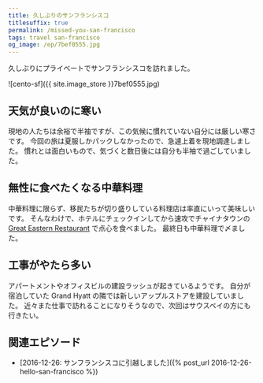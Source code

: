```yaml
---
title: 久しぶりのサンフランシスコ
titlesuffix: true
permalink: /missed-you-san-francisco
tags: travel san-francisco
og_image: /ep/7bef0555.jpg
---
```


久しぶりにプライベートでサンフランシスコを訪れました。

![cento-sf]({{ site.image_store }}7bef0555.jpg)

## 天気が良いのに寒い

現地の人たちは余裕で半袖ですが、この気候に慣れていない自分には厳しい寒さです。
今回の旅は夏服しかパックしなかったので、急遽上着を現地調達しました。
慣れとは面白いもので、気づくと数日後には自分も半袖で過ごしていました。

## 無性に食べたくなる中華料理

中華料理に限らず、移民たちが切り盛りしている料理店は率直にいって美味しいです。
そんなわけで、ホテルにチェックインしてから速攻でチャイナタウンの [Great Eastern Restaurant](https://www.yelp.com/biz/great-eastern-restaurant-san-francisco) で点心を食べました。
最終日も中華料理で〆ました。

## 工事がやたら多い

アパートメントやオフィスビルの建設ラッシュが起きているようです。
自分が宿泊していた Grand Hyatt の隣では新しいアップルストアを建設していました。
近々また仕事で訪れることになりそうなので、次回はサウスベイの方にも行きたい。

## 関連エピソード

- [2016-12-26: サンフランシスコに引越しました]({% post_url 2016-12-26-hello-san-francisco %})
